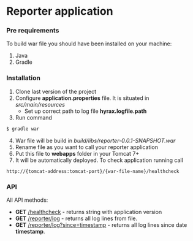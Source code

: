 # Reporter application
### Pre requirements
To build war file you should have been installed on your machine:

1. Java
2. Gradle

### Installation

1. Clone last version of the project
2. Configure **application.properties** file. It is situated in _src/main/resources_
    * Set up correct path to log file **hyrax.logfile.path**
3. Run command
```sh
$ gradle war
```
4. War file will be build in _build/libs/reporter-0.0.1-SNAPSHOT.war_
5. Rename file as you want to call your reporter application
6. Put this file to **webapps** folder in your Tomcat 7+
7. It will be automatically deployed. To check application running call
```
http://{tomcat-address:tomcat-port}/{war-file-name}/healthcheck
```

### API

All API methods:
* **GET** [/healthcheck]() - returns string with application version
* **GET** [/reporter/log]() - returns all log lines from file.
* **GET** [/reporter/log?since=timestamp]() - returns all log lines since date **timestamp**.



